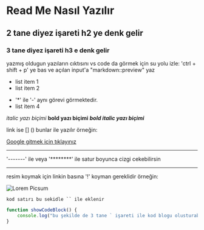# Read Me Nasıl Yazılır 
## 2 tane diyez işareti h2 ye denk gelir 
### 3 tane diyez işareti h3 e denk gelir

yazmış oldugun yazıların cıktısını vs code da görmek için su yolu izle:
'ctrl + shift + p' ye bas ve açılan input'a "markdown::preview" yaz 

- list item 1 
- list item 2

* '*' ile '-' aynı görevi görmektedir.
* list item 4

*italic yazı biçimi* **bold yazı biçimi** ***bold italic yazı biçimi*** 

link ise [] () bunlar ile yazılır örneğin: 

[Google gitmek icin tıklayınız](https://google.com)

-----------------------------
'-------' ile veya '********' ile satur boyunca cizgi cekebilirsin
********************

resim koymak için linkin basına '!' koyman gereklidir örneğin:

![Lorem Picsum](https://picsum.photos/200/300)

`kod satırı bu sekidle `` ile eklenir`

``` javascript
function showCodeBlock() {
    console.log("bu şekilde de 3 tane ` işareti ile kod blogu olusturabilirsin")
}
```

